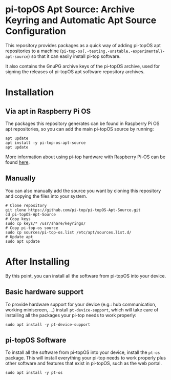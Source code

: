 # pi-topOS Apt Source: Archive Keyring and Automatic Apt Source Configuration

This repository provides packages as a quick way of adding pi-topOS apt repositories to a machine (`pi-top-os{,-testing,-unstable,-experimental}-apt-source`) so that it can easily install pi-top software.

It also contains the GnuPG archive keys of the pi-topOS archive, used for signing the releases of pi-topOS apt software repository archives.

# Installation

## Via apt in Raspberry Pi OS

The packages this repository generates can be found in Raspberry Pi OS apt repositories, so you can add the main pi-topOS source by running:

```
apt update
apt install -y pi-top-os-apt-source
apt update
```

More information about using pi-top hardware with Raspberry Pi-OS can be found [here](https://knowledgebase.pi-top.com/knowledge/pi-top-and-raspberry-pi-os).


## Manually

You can also manually add the source you want by cloning this repository and copying the files into your system.

```
# Clone repository
git clone https://github.com/pi-top/pi-topOS-Apt-Source.git
cd pi-topOS-Apt-Source
# Copy keys
sudo cp keys/* /usr/share/keyrings/
# Copy pi-top-os source
sudo cp sources/pi-top-os.list /etc/apt/sources.list.d/
# Update apt
sudo apt update
```

# After Installing

By this point, you can install all the software from pi-topOS into your device.

## Basic hardware support

To provide hardware support for your device (e.g.: hub communication, working miniscreen, ...) install `pt-device-support`, which will take care of installing all the packages your pi-top needs to work properly:

```
sudo apt install -y pt-device-support
```

## pi-topOS Software

To install all the software from pi-topOS into your device, install the `pt-os` package. This will install everything your pi-top needs to work properly plus other software and features that exist in pi-topOS, such as the web portal.

```
sudo apt install -y pt-os
```
